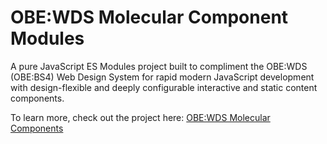# OBE:WDS Molecular Component Modules

A pure JavaScript ES Modules project built to compliment the OBE:WDS (OBE:BS4) Web Design System for rapid modern JavaScript development with design-flexible and deeply configurable interactive and static content components.

To learn more, check out the project here: [OBE:WDS Molecular Components](https://obewds.com/molecular-components)


<!---
# Table of Contents

* [Overview](#overview)
* [Installation](#installation)
* [Updating](#updating)
* [Project Structure](#project-structure)
* [Form Components Class](#form-components-class)
--->

<!---
* [What are Molecular Components?](#what-are-molecula-components)
  * [System File Structure](#system-file-structure)
* [Content Components Class](#content-components-class)
  * [Video Component Class](#video-component-class)
* [HTML Elements Class](#html-elements-class)
  * [Headline Element Class](#headline-element-class)
  * [Image Element Class](#image-element-class)
  * [Paragraph Element Class](#paragraph-element-class)
  * [Input Form Group Component Class](#input-form-group-component-class)
--->
<!---
# Overview

Welcome to the OBE:WDS Molecular Component Modules documentation! Our JS module set-up is meant to give projects an extemely fast way to get complex and extremely customizable responsive components working in a browser. 

> **The Premise of the System**:  
> Lock-in as much of the complexity, functionalities, accessibility fallbacks, and more into singluar component modules, helpers, and settings data.

However, these components were not only made to make a dev's life easier. These components are designed to provide developers with a drastic reduction in the cognative load of the front end *while coding*, so those devs can focus on higher-level user flow and UX-orientated problem solving!

The goal of this project (over time), is to compile a fantastic resource that gives projects infinitely complex chunks of pre-wired HTML and JavaScript functionality that works perfectly with Bootstrap and the OBE:WDS (OBE:BS4 Web Design System).


# Installation

Installation is pretty easy. Simply grab the repo via npm, and then add or just run a copy script in the command line to add all of the modules to your project's JavaScript directory.

**Install with NPM**

```bash
npm install oberocks/obewds-molecular-components --save
```

**Copy Molecular Components to Your Working JavaScript Directory**

```bash
cp -a ./node_modules/obewds-molecular-components/js/. ./--your-directory-path-here--/
```


# Updating

Updating to the newest version of the Molecular Components system is easy, too. It's recommended to add a few NPM Scripts to your `package.json` file to make updates easy and fast for devs. 

**Add NPM Script To Package.json**

```json
// package.json
"scripts": {
    "install_molecular_components": "npm install oberocks/obewds-molecular-components --save",
    "update_molecular_components": "cp -a ./node_modules/obewds-molecular-components/js/. ./--your-directory-path--/",
    "update_and_install_molecular_components": "npm run install_molecular_components && npm run update_molecular_components"
}
```

**And After You've Filled in /--your-directory-path--/**

With those NPM Scripts in your `package.json`file, you can install new Molecular Components updates to your `node_modules` directory with:
```bash
npm run install_molecular_components
```

Then move the new updated files into your project with:
```bash
npm run update_molecular_components
```

Or both update and move the updated files into your project in one shot with:
```bash
npm run update_and_install_molecular_components
```
--->
<!---
# What are Molecular Components?

To understand how to use the modules in this system to their fullest, we have to make a few analogies. Here's a quick list of the structural premises involved in the design of this system:

* CSS is handled by SASS if at all possible
    * For now CSS is compiled into a single master application CSS file for all of the application's markup (IE a Design System - OBE:WDS/OBE:BS4)
    * Otherwise CSS is specified on either:
        * A URL page level (in `<head>`)
        * As inline CSS through components settings
        * With custom JavaScript on the Element Node level
* CSS is generally used as "Atomic" Classes
* CSS "Atomic" Classes serve as:
    * Single source of truth for visual/aesthetic design choices
    * Default settings to give form to the HTML that forms the "geometry" for a molecule
* HTML is treated as "Molecular Geometry"
--->

<!---
# Project Structure

The majority of the OBE:WDS Molecular Component Modules are implemented as classes. Additionally, all module classes have constructor methods, which generally accept an options object `{}` to set defaults that act as base data used by the `generate()` method of the class. Additionally, all of the `generate()` methods also accept an options object `{}` used to specify the content and settings for the returned component markup.

> The OBE:WDS Molecular Component Modules is organized in a specific heriarchial pattern. The module system SHOULD ALWAYS be entirely contained in a directory called `modules/` which should ALWAYS be placed in your web project's root `js/` directory.

Inside the `js/modules/` directory, devs can access a series of JavaScript files with names that match directory names. Each of these named pairs are considered top-level abstraction groups for all underlying module components and functionalities. In most cases, the `*.js` files found inside the `js/modules/` directory are "aggrigated" module files. This allows devs to `import` any of the system's sub-modules for that group from a single file.

Conversely, the directory half of these top-level pairs holds all of the individual module scripts the aggrigated files refer to. Additionally, these directories often have a sub-directory or two, where utility functions and global data objects used inside module functionalities can be found in `utilities` or `data` sub-directories respectively.
--->

<!---
## System File Structure
Here's an overview of the file structure of the  Molecular Component Modules System:

- **js/**
    - **modules/**
        - app_data.js
        - **app_data/**
            - brand_data.js
            - structure_data.js
        - content_components.js
        - **content_components/**
            - headline_group.js
            - video_component.js
        - form_components.js
        - **form_components/**
            - credit_payment_component.js
            - custom_checkboxes_form_group.js
            - custom_radios_form_group.js
            - input_character_counter_form_group.js
            - input_form_group.js
            - phone_input_form_group.js
            - submit_button_form_group.js
            - textarea_form_group.js
            - **data/**
                - form_group_defaults.js
            - **utilities/**
                - clear_user_value.js
                - generate_form_help_modal.js
                - get_partial_cc_icon_classes.js
                - set_imask_format.js
                - update_character_count.js
        - **helpers/**
            - merge_objects.js
        - html_elements.js
        - **html_elements/**
            - headline.js
            - image.js
            - paragraph.js
            - **utilities/**
                - dom_generation.js
        - **plugins/**
            - [imask/](https://github.com/uNmAnNeR/imaskjs) 
            _[(Specific Directory)](https://github.com/uNmAnNeR/imaskjs/tree/master/packages/imask/src)_

--->

<!---
# Content Components Class

The Content Components Class `Content_components` can be found at `.js/modules/content_components.js`. This class module is designed to... 

## Video Component Class
The Video Component Class... 



## Headline Group Component Class

(Coming Soon!)
--->

<!---
# Form Components Class

The Form Components Class `Form_components` can be found at `.js/modules/form_components.js`. This class module is designed to help you bring form elements into the application. All the compenents that are generated by this module will return Molecular form components that have quite a few built-in features, and are designed to be flexible, accessible and higly customizable for all developer skill levels.

> **PRO TIP**:
> Whenever working with JavaScript DOM generation modules in your code, you should generally use the `document.createDocumentFragment()` method to hold/collect all of the element nodes you are generating. By using a document fragment, you can limit the redrawing and re-indexing (from `.appendChild()`) of the DOM tree to a single instance, which helps to bring the performance of our modules up to the speed of the less flexible `innerHTML` approach for DOM insertions.
--->

<!---

# HTML Elements Class

(Coming Soon!)

## Headline Element Class

(Coming Soon!)

## Image Element Class

(Coming Soon!)

## Paragraph Element Class

(Coming Soon!)

--->
